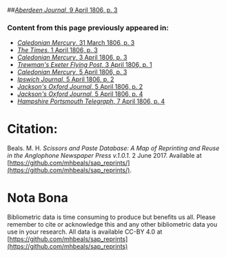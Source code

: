 ##[*Aberdeen Journal*, 9 April 1806, p. 3](https://mhbeals.github.io/sap_html/Aberdeen-Journal/Aberdeen-Journal-9-April-1806-p-3)

### Content from this page previously appeared in:
+ [*Caledonian Mercury*, 31 March 1806, p. 3](https://mhbeals.github.io/sap_html/Caledonian-Mercury/Caledonian-Mercury-31-March-1806-p-3)
+ [*The Times*, 1 April 1806, p. 3](https://mhbeals.github.io/sap_html/The-Times/The-Times-1-April-1806-p-3)
+ [*Caledonian Mercury*, 3 April 1806, p. 3](https://mhbeals.github.io/sap_html/Caledonian-Mercury/Caledonian-Mercury-3-April-1806-p-3)
+ [*Trewman's Exeter Flying Post*, 3 April 1806, p. 1](https://mhbeals.github.io/sap_html/Trewman's-Exeter-Flying-Post/Trewman's-Exeter-Flying-Post-3-April-1806-p-1)
+ [*Caledonian Mercury*, 5 April 1806, p. 3](https://mhbeals.github.io/sap_html/Caledonian-Mercury/Caledonian-Mercury-5-April-1806-p-3)
+ [*Ipswich Journal*, 5 April 1806, p. 2](https://mhbeals.github.io/sap_html/Ipswich-Journal/Ipswich-Journal-5-April-1806-p-2)
+ [*Jackson's Oxford Journal*, 5 April 1806, p. 2](https://mhbeals.github.io/sap_html/Jackson's-Oxford-Journal/Jackson's-Oxford-Journal-5-April-1806-p-2)
+ [*Jackson's Oxford Journal*, 5 April 1806, p. 4](https://mhbeals.github.io/sap_html/Jackson's-Oxford-Journal/Jackson's-Oxford-Journal-5-April-1806-p-4)
+ [*Hampshire Portsmouth Telegraph*, 7 April 1806, p. 4](https://mhbeals.github.io/sap_html/Hampshire-Portsmouth-Telegraph/Hampshire-Portsmouth-Telegraph-7-April-1806-p-4)
                    
# Citation: 

Beals. M. H. *Scissors and Paste Database: A Map of Reprinting and Reuse in the Anglophone Newspaper Press v.1.0.1.* 2 June 2017. Available at [https://github.com/mhbeals/sap_reprints/](https://github.com/mhbeals/sap_reprints/). 
                    
# Nota Bona

Bibliometric data is time consuming to produce but benefits us all. Please remember to cite or acknowledge this and any other bibliometric data you use in your research. All data is available CC-BY 4.0 at [https://github.com/mhbeals/sap_reprints](https://github.com/mhbeals/sap_reprints)
